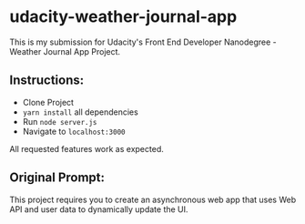 # udacity-weather-journal-app

This is my submission for Udacity's Front End Developer Nanodegree - Weather Journal App Project.

## Instructions:

- Clone Project
- `yarn install` all dependencies
- Run `node server.js`
- Navigate to `localhost:3000`

All requested features work as expected.

## Original Prompt:

This project requires you to create an asynchronous web app that uses Web API and user data to dynamically update the UI.
